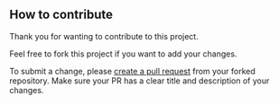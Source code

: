 ## How to contribute

Thank you for wanting to contribute to this project.

Feel free to fork this project if you want to add your changes.

To submit a change, please [create a pull request](https://github.com/lucasnvespereira/resumme-builder/compare) from your forked repository.
Make sure your PR has a clear title and description of your changes.